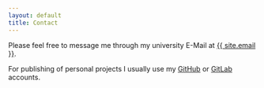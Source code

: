 ```yaml
---
layout: default
title: Contact
---
```


Please feel free to message me through my university E-Mail at <a class="link" href="mailto:{{ site.email }}">{{ site.email }}</a>.

For publishing of personal projects I usually use my [GitHub](https://github.com/Nordegraf) or [GitLab](https://gitlab.com/nordegraf) accounts.